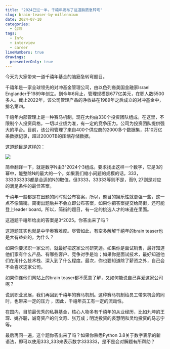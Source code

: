```yaml
---
title: "2024已过一半，千禧年发布了这道脑筯急转弯"
slug: brain-teaser-by-millennium
date: 2024-07-10
categories:
  - 公司
tags:
  - Info
  - interview
  - career
lineNumbers: true
drawings:
  presenterOnly: true
---
```


今天为大家带来一道千禧年基金的脑筋急转弯题目。

千禧年是一家全球领先的对冲基金管理公司，由以色列裔美国金融家Israel Englander于1989年创立。到今年6月止，管理规模是677亿美元，在职人数5500多人。截止2022年，该公司管理产品的净收益在1989年之后成立的对冲基金中，排名第四。

千禧年内部管理上是一种赛马机制，现在大约由330个投资团队组成。在这里，不限制个人投资风格，一切以业绩为准，有一定的竞争压力。公司为投资团队提供强大的平台。目前，该公司管理了来自400个供应商的2000多个数据集，共10万亿条数据记录，超过2000TB的压缩存储数据。


这道题目是这样的：

![](https://images.jieyu.ai/images/2024/07/brainteaser.png)

简单翻译一下，就是数字N由3^2024个3组成。要求找出这样一个数字，它是3的幂中，能整除N的最大的一个。如果我们缩小问题的规模的话，333， 333333333都是合适的N的取值，但3333，33333等则不是，而9, 27则是对应的满足条件的最佳答案。


千禧年一般都是在出题的同时就公布答案，所以，题目的娱乐性就更强一些，这一点不像简街。简街出题后并不会立即公布答案，如果你把答案提交给简街，还可能登上leader board。所以，简街的题目，有一定的挑选人才的味道在里面。

这道题千禧年给出的答案是3^2025。你答出来了吗？

这道题其实也就是中学奥赛难度。尽管如此，有空多解解千禧年的brain teaser也是大有益处的。为什么？

如果你要求职一家公司，就最好把这家公司研究透。如果你是面试销售，最好知道他们家有什么产品、有哪些客户、竞争对手是谁；如果你是面试技术，最好知道他们在用什么技术栈、深入到了什么程度。最次，你也要知道除了薪资之外，自己会不会喜欢这家公司。

如果你连他们网站上的brain teaser都不愿意了解，又如何能说自己喜爱这家公司呢？

说到职业发展，我们再回到千禧年的赛马机制。这种赛马机制给员工带来机会的同时，也带来一定的压力 ，因此，千禧年员工有一定的流动性。

在国内，目前最优秀的私募基金，核心人物多有千禧年的从业经历，比如九坤的王琛、姚齐聪，诚奇资产的何文奇、张万成；明泷投资的裘慧明和灵均投资的马志宇等。

最后再问一遍，这个题你答出来了吗？如果你熟悉Python 3.8关于数字表示的新语法，即可以使用333_333来表示数字333333，是不是会对解题有所帮助？
